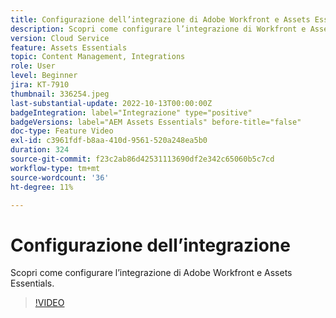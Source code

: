 ```yaml
---
title: Configurazione dell’integrazione di Adobe Workfront e Assets Essentials
description: Scopri come configurare l’integrazione di Workfront e Assets Essentials.
version: Cloud Service
feature: Assets Essentials
topic: Content Management, Integrations
role: User
level: Beginner
jira: KT-7910
thumbnail: 336254.jpeg
last-substantial-update: 2022-10-13T00:00:00Z
badgeIntegration: label="Integrazione" type="positive"
badgeVersions: label="AEM Assets Essentials" before-title="false"
doc-type: Feature Video
exl-id: c3961fdf-b8aa-410d-9561-520a248ea5b0
duration: 324
source-git-commit: f23c2ab86d42531113690df2e342c65060b5c7cd
workflow-type: tm+mt
source-wordcount: '36'
ht-degree: 11%

---
```


# Configurazione dell’integrazione

Scopri come configurare l’integrazione di Adobe Workfront e Assets Essentials.

>[!VIDEO](https://video.tv.adobe.com/v/336254?quality=12&learn=on)
